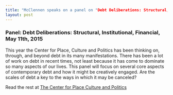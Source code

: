 ```yaml
---
title: "McClennen speaks on a panel on "Debt Deliberations: Structural, institutional, Financial" at the Center for Place, Culture, and Politics at CUNY's Graduate Center May 11."
layout: post
---
```

### Panel: Debt Deliberations: Structural, Institutional, Financial, May 11th, 2015  


This year the Center for Place, Culture and Politics has been thinking on, through, and beyond debt in its many manifestations. There has been a lot of work on debt in recent times, not least because it has come to dominate so many aspects of our lives. This panel will focus on several core aspects of contemporary debt and how it might be creatively engaged. Are the scales of debt a key to the ways in which it may be canceled?


Read the rest at [The Center for Place Culture and Politics](http://pcp.gc.cuny.edu/events/panel-debt-deliberations-structural-institutional-financial/)

